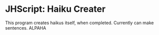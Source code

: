 # JHScript: Haiku Creater
This program creates haikus itself, when completed. Currently can make sentences. ALPAHA
